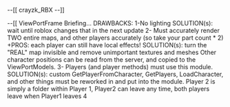 
--[[
crayzk_RBX
--]]

--[[ ViewPortFrame Briefing…
DRAWBACKS:
1-No lighting
SOLUTION(s): wait until roblox changes that in the next update
2- Must accurately render TWO entire maps, and other players accurately
(so take your part count * 2)
+PROS: each player can still have local effects!
SOLUTION(s): turn the "REAL" map invisible and remove unimportant textures and meshes
Other character positions can be read from the server, and copied to the
ViewPortModels.
3- Players (and player methods) must use this module.
SOLUTION(s): custom GetPlayerFromCharacter, GetPlayers, LoadCharacter, and other
things must be reworked in and put into the module.
Player 2 is simply a folder within Player 1, Player2 can leave any time, both players
leave when Player1 leaves
4
